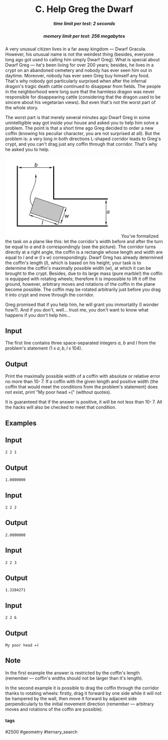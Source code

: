 <h1 style='text-align: center;'> C. Help Greg the Dwarf</h1>

<h5 style='text-align: center;'>time limit per test: 2 seconds</h5>
<h5 style='text-align: center;'>memory limit per test: 256 megabytes</h5>

A very unusual citizen lives in a far away kingdom — Dwarf Gracula. However, his unusual name is not the weirdest thing (besides, everyone long ago got used to calling him simply Dwarf Greg). What is special about Dwarf Greg — he's been living for over 200 years; besides, he lives in a crypt on an abandoned cemetery and nobody has ever seen him out in daytime. Moreover, nobody has ever seen Greg buy himself any food. That's why nobody got particularly surprised when after the infernal dragon's tragic death cattle continued to disappear from fields. The people in the neighborhood were long sure that the harmless dragon was never responsible for disappearing cattle (considering that the dragon used to be sincere about his vegetarian views). But even that's not the worst part of the whole story.

The worst part is that merely several minutes ago Dwarf Greg in some unintelligible way got inside your house and asked you to help him solve a problem. The point is that a short time ago Greg decided to order a new coffin (knowing his peculiar character, you are not surprised at all). But the problem is: a very long in both directions L-shaped corridor leads to Greg's crypt, and you can't drag just any coffin through that corridor. That's why he asked you to help.

 ![](images/070ea1126468deb4dcd19c4ffb8ce48fb176e797.png) You've formalized the task on a plane like this: let the corridor's width before and after the turn be equal to *a* and *b* correspondingly (see the picture). The corridor turns directly at a right angle, the coffin is a rectangle whose length and width are equal to *l* and *w* (*l* ≥ *w*) correspondingly. Dwarf Greg has already determined the coffin's length (*l*), which is based on his height; your task is to determine the coffin's maximally possible width (*w*), at which it can be brought to the crypt. Besides, due to its large mass (pure marble!) the coffin is equipped with rotating wheels; therefore it is impossible to lift it off the ground, however, arbitrary moves and rotations of the coffin in the plane become possible. The coffin may be rotated arbitrarily just before you drag it into crypt and move through the corridor.

Greg promised that if you help him, he will grant you immortality (I wonder how?). And if you don't, well... trust me, you don't want to know what happens if you don't help him...

## Input

The first line contains three space-separated integers *a*, *b* and *l* from the problem's statement (1 ≤ *a*, *b*, *l* ≤ 104).

## Output

Print the maximally possible width of a coffin with absolute or relative error no more than 10- 7. If a coffin with the given length and positive width (the coffin that would meet the conditions from the problem's statement) does not exist, print "My poor head =(" (without quotes).

It is guaranteed that if the answer is positive, it will be not less than 10- 7. All the hacks will also be checked to meet that condition.

## Examples

## Input


```
2 2 1  

```
## Output


```
1.0000000  

```
## Input


```
2 2 2  

```
## Output


```
2.0000000
```
## Input


```
2 2 3  

```
## Output


```
1.3284271  

```
## Input


```
2 2 6  

```
## Output


```
My poor head =(  

```
## Note

In the first example the answer is restricted by the coffin's length (remember — coffin's widths should not be larger than it's length).

In the second example it is possible to drag the coffin through the corridor thanks to rotating wheels: firstly, drag it forward by one side while it will not be hampered by the wall, then move it forward by adjacent side perpendicularly to the initial movement direction (remember — arbitrary moves and rotations of the coffin are possible).



#### tags 

#2500 #geometry #ternary_search 